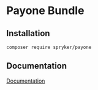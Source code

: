 # Payone Bundle

## Installation

```
composer require spryker/payone
```

## Documentation

[Documentation](https://spryker.github.io)
